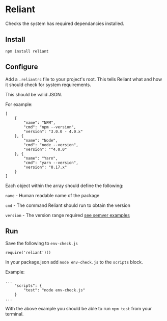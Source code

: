 # Reliant
Checks the system has required dependancies installed.

## Install

`npm install reliant`

## Configure

Add a `.reliantrc` file to your project's root. This tells Reliant what and how it should check for system requirements.

This should be valid JSON.

For example:

    [
        {
            "name": "NPM",
            "cmd": "npm --version",
            "version": "3.0.0 - 4.0.x"
        }, {
            "name": "Node",
            "cmd": "node --version",
            "version": "^4.0.0"
        }, {
            "name": "Yarn",
            "cmd": "yarn --version",
            "version": "0.17.x"
        }
    ]

Each object within the array should define the following:

`name` - Human readable name of the package

`cmd` - The command Reliant should run to obtain the version

`version` - The version range required [see semver examples](https://semver.npmjs.com/)

## Run

Save the following to `env-check.js`

    require('reliant')()

In your package.json add `node env-check.js` to the `scripts` block.

Example:

    ...
        "scripts": {
            "test": "node env-check.js"
        }
    ...

With the above example you should be able to run `npm test` from your terminal.
